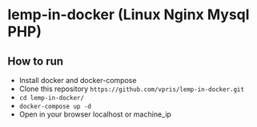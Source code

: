 # lemp-in-docker (Linux Nginx Mysql PHP)

## How to run

- Install docker and docker-compose
- Clone this repository `https://github.com/vpris/lemp-in-docker.git`
- `cd lemp-in-docker/`
- `docker-compose up -d`
- Open in your browser localhost or machine_ip
